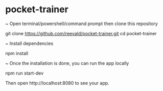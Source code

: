 # pocket-trainer
~ Open terminal/powershell/command prompt then clone this repository

  git clone https://github.com/reevald/pocket-trainer.git
  cd pocket-trainer
  
~ Install dependencies
  
  npm install
  
~ Once the installation is done, you can run the app locally
   
   npm run start-dev
   
Then open http://localhost:8080 to see your app.
